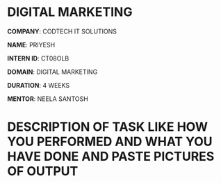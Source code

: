 # DIGITAL MARKETING

**COMPANY**:  CODTECH IT SOLUTIONS

**NAME**: PRIYESH

**INTERN ID**:  CT08OLB

**DOMAIN**:    DIGITAL MARKETING

**DURATION**:  4 WEEKS

**MENTOR**:    NEELA SANTOSH

# DESCRIPTION OF TASK LIKE HOW YOU PERFORMED AND WHAT YOU HAVE DONE AND PASTE PICTURES OF OUTPUT





